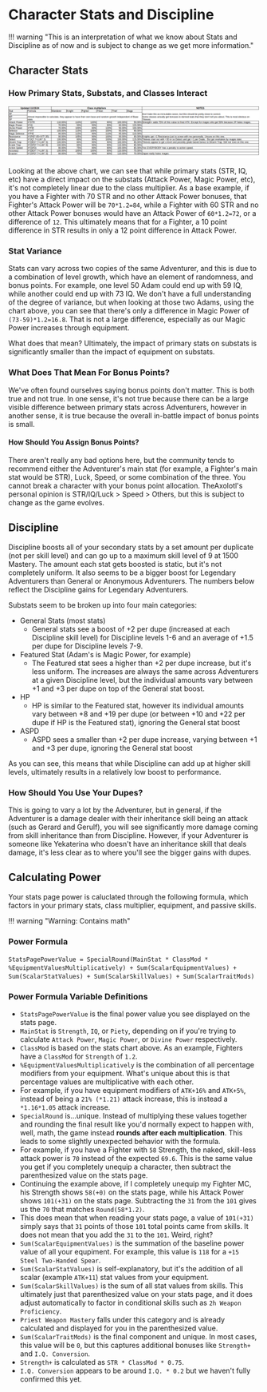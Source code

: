 # Character Stats and Discipline

!!! warning "This is an interpretation of what we know about Stats and Discipline as of now and is subject to change as we get more information."

## Character Stats

### How Primary Stats, Substats, and Classes Interact

![](../img/stats-chart.png)

Looking at the above chart, we can see that while primary stats (STR, IQ, etc) have a direct impact on the substats (Attack Power, Magic Power, etc), it's not completely linear due to the class multiplier. As a base example, if you have a Fighter with 70 STR and no other Attack Power bonuses, that Fighter's Attack Power will be `70*1.2=84`, while a Fighter with 60 STR and no other Attack Power bonuses would have an Attack Power of `60*1.2=72`, or a difference of `12`. This ultimately means that for a Fighter, a 10 point difference in STR results in only a 12 point difference in Attack Power.

### Stat Variance
Stats can vary across two copies of the same Adventurer, and this is due to a combination of level growth, which have an element of randomness, and bonus points. For example, one level 50 Adam could end up with 59 IQ, while another could end up with 73 IQ. We don't have a full understanding of the degree of variance, but when looking at those two Adams, using the chart above, you can see that there's only a difference in Magic Power of `(73-59)*1.2=16.8`. That is not a large difference, especially as our Magic Power increases through equipment.

What does that mean? Ultimately, the impact of primary stats on substats is significantly smaller than the impact of equipment on substats.

### What Does That Mean For Bonus Points?
We've often found ourselves saying bonus points don't matter. This is both true and not true. In one sense, it's not true because there can be a large visible difference between primary stats across Adventurers, however in another sense, it is true because the overall in-battle impact of bonus points is small.

#### How Should You Assign Bonus Points?
There aren't really any bad options here, but the community tends to recommend either the Adventurer's main stat (for example, a Fighter's main stat would be STR), Luck, Speed, or some combination of the three. You cannot break a character with your bonus point allocation. TheAxolotl's personal opinion is STR/IQ/Luck > Speed > Others, but this is subject to change as the game evolves.

## Discipline
Discipline boosts all of your secondary stats by a set amount per duplicate (not per skill level) and can go up to a maximum skill level of 9 at 1500 Mastery. The amount each stat gets boosted is static, but it's not completely uniform. It also seems to be a bigger boost for Legendary Adventurers than General or Anonymous Adventurers. The numbers below reflect the Discipline gains for Legendary Adventurers.

Substats seem to be broken up into four main categories:

* General Stats (most stats)
    * General stats see a boost of +2 per dupe (increased at each Discipline skill level) for Discipline levels 1-6 and an average of +1.5 per dupe for Discipline levels 7-9.
* Featured Stat (Adam's is Magic Power, for example)
    * The Featured stat sees a higher than +2 per dupe increase, but it's less uniform. The increases are always the same across Adventurers at a given Discipline level, but the individual amounts vary between +1 and +3 per dupe on top of the General stat boost.
* HP
    * HP is similar to the Featured stat, however its individual amounts vary between +8 and +19 per dupe (or between +10 and +22 per dupe if HP is the Featured stat), ignoring the General stat boost
* ASPD
    * ASPD sees a smaller than +2 per dupe increase, varying between +1 and +3 per dupe, ignoring the General stat boost

As you can see, this means that while Discipline can add up at higher skill levels, ultimately results in a relatively low boost to performance.

### How Should You Use Your Dupes?
This is going to vary a lot by the Adventurer, but in general, if the Adventurer is a damage dealer with their inheritance skill being an attack (such as Gerard and Gerulf), you will see significantly more damage coming from skill inheritance than from Discipline. However, if your Adventurer is someone like Yekaterina who doesn't have an inheritance skill that deals damage, it's less clear as to where you'll see the bigger gains with dupes.

## Calculating Power
Your stats page power is caluclated through the following formula, which factors in your primary stats, class multiplier, equipment, and passive skills.

!!! warning "Warning: Contains math"

### Power Formula
`StatsPagePowerValue = SpecialRound(MainStat * ClassMod * %EquipmentValuesMultiplicatively) + Sum(ScalarEquipmentValues) + Sum(ScalarStatValues) + Sum(ScalarSkillValues) + Sum(ScalarTraitMods)`

### Power Formula Variable Definitions
* `StatsPagePowerValue` is the final power value you see displayed on the stats page.
* `MainStat` is `Strength`, `IQ`, or `Piety`, depending on if you're trying to calculate `Attack Power`, `Magic Power`, or `Divine Power` respectively.
* `ClassMod` is based on the stats chart above. As an example, Fighters have a `ClassMod` for `Strength` of `1.2`.
* `%EquipmentValuesMultiplicatively` is the combination of all percentage modifiers from your equipment. What's unique about this is that percentage values are multiplicative with each other.
* For example, if you have equipment modifiers of `ATK+16%` and `ATK+5%`, instead of being a `21% (*1.21)` attack increase, this is instead a `*1.16*1.05` attack increase.
* `SpecialRound` is...unique. Instead of multiplying these values together and rounding the final result like you'd normally expect to happen with, well, math, the game instead **rounds after each multiplication**. This leads to some slightly unexpected behavior with the formula.
* For example, if you have a Fighter with `58` Strength, the naked, skill-less attack power is `70` instead of the expected `69.6`. This is the same value you get if you completely unequip a character, then subtract the parenthesized value on the stats page.
* Continuing the example above, if I completely unequip my Fighter MC, his Strength shows `58(+0)` on the stats page, while his Attack Power shows `101(+31)` on the stats page. Subtracting the `31` from the `101` gives us the `70` that matches `Round(58*1.2)`.
* This does mean that when reading your stats page, a value of `101(+31)` simply says that `31` points of those `101` total points came from skills. It does not mean that you add the `31` to the `101`. Weird, right?
* `Sum(ScalarEquipmentValues)` is the summation of the baseline power value of all your equpiment. For example, this value is `118` for a `+15 Steel Two-Handed Spear`.
* `Sum(ScalarStatValues)` is self-explanatory, but it's the addition of all scalar (example `ATK+11`) stat values from your equipment.
* `Sum(ScalarSkillValues)` is the sum of all stat values from skills. This ultimately just that parenthesized value on your stats page, and it does adjust automatically to factor in conditional skills such as `2h Weapon Proficiency`.
* `Priest Weapon Mastery` falls under this category and is already calculated and displayed for you in the parenthesized value.
* `Sum(ScalarTraitMods)` is the final component and unique. In most cases, this value will be `0`, but this captures additional bonuses like `Strength+` and `I.Q. Conversion`.
* `Strength+` is calculated as `STR * ClassMod * 0.75`.
* `I.Q. Conversion` appears to be around `I.Q. * 0.2` but we haven't fully confirmed this yet.